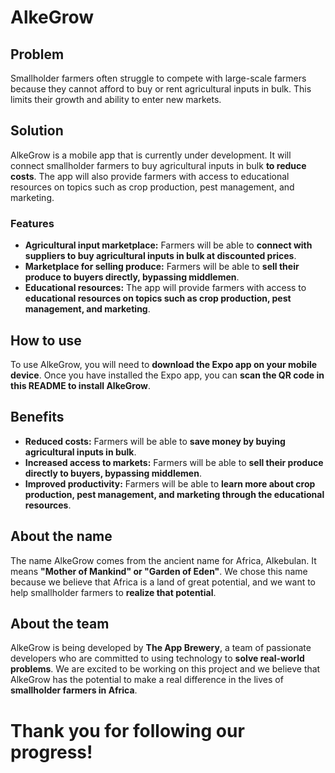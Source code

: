 # AlkeGrow

## Problem

Smallholder farmers often struggle to compete with large-scale farmers because they cannot afford to buy or rent agricultural inputs in bulk. This limits their growth and ability to enter new markets.

## Solution

AlkeGrow is a mobile app that is currently under development. It will connect smallholder farmers to buy agricultural inputs in bulk **to reduce costs**. The app will also provide farmers with access to educational resources on topics such as crop production, pest management, and marketing.

### Features

* **Agricultural input marketplace:** Farmers will be able to **connect with suppliers to buy agricultural inputs in bulk at discounted prices**.
* **Marketplace for selling produce:** Farmers will be able to **sell their produce to buyers directly, bypassing middlemen**.
* **Educational resources:** The app will provide farmers with access to **educational resources on topics such as crop production, pest management, and marketing**.

## How to use

To use AlkeGrow, you will need to **download the Expo app on your mobile device**. Once you have installed the Expo app, you can **scan the QR code in this README to install AlkeGrow**.

## Benefits

* **Reduced costs:** Farmers will be able to **save money by buying agricultural inputs in bulk**.
* **Increased access to markets:** Farmers will be able to **sell their produce directly to buyers, bypassing middlemen**.
* **Improved productivity:** Farmers will be able to **learn more about crop production, pest management, and marketing through the educational resources**.

## About the name

The name AlkeGrow comes from the ancient name for Africa, Alkebulan. It means **"Mother of Mankind" or "Garden of Eden"**. We chose this name because we believe that Africa is a land of great potential, and we want to help smallholder farmers to **realize that potential**.

## About the team

AlkeGrow is being developed by **The App Brewery**, a team of passionate developers who are committed to using technology to **solve real-world problems**. We are excited to be working on this project and we believe that AlkeGrow has the potential to make a real difference in the lives of **smallholder farmers in Africa**.

# Thank you for following our progress!
